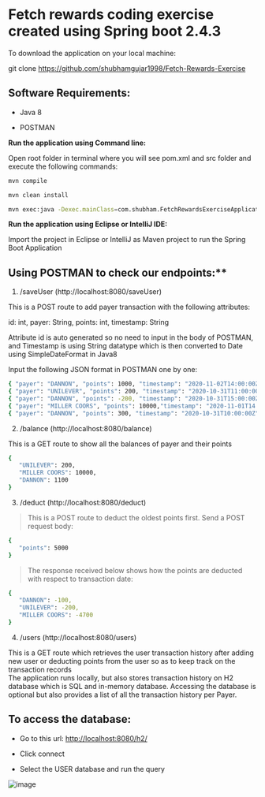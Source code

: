 # Fetch rewards coding exercise created using Spring boot 2.4.3

To download the application on your local machine:

git clone https://github.com/shubhamgujar1998/Fetch-Rewards-Exercise

## Software Requirements:

-   Java 8

-   POSTMAN

**Run the application using Command line:**

Open root folder in terminal where you will see pom.xml and src folder
and execute the following commands:
```sh
mvn compile

mvn clean install

mvn exec:java -Dexec.mainClass=com.shubham.FetchRewardsExerciseApplication
```
**Run the application using Eclipse or IntelliJ IDE:**

Import the project in Eclipse or IntelliJ as Maven project to run the
Spring Boot Application

## Using POSTMAN to check our endpoints:**

1.  /saveUser (http://localhost:8080/saveUser)

   This is a POST route to add payer transaction with the following
   attributes:

   id: int, payer: String, points: int, timestamp: String

   Attribute id is auto generated so no need to input in the body of
   POSTMAN, and Timestamp is using String datatype which is then
   converted to Date using SimpleDateFormat in Java8

   Input the following JSON format in POSTMAN one by one:

```sh
{ "payer": "DANNON", "points": 1000, "timestamp": "2020-11-02T14:00:00Z" }
{ "payer": "UNILEVER", "points": 200, "timestamp": "2020-10-31T11:00:00Z" }
{ "payer": "DANNON", "points": -200, "timestamp": "2020-10-31T15:00:00Z" }
{ "payer": "MILLER COORS", "points": 10000,"timestamp": "2020-11-01T14:00:00Z"}
{ "payer": "DANNON", "points": 300, "timestamp": "2020-10-31T10:00:00Z" }
```


2.  /balance (http://localhost:8080/balance)

   This is a GET route to show all the balances of payer and their points

```sh
{ 
   "UNILEVER": 200,
   "MILLER COORS": 10000,
   "DANNON": 1100
}
```


3.  /deduct (http://localhost:8080/deduct)

>   This is a POST route to deduct the oldest points first. Send a POST request body:
```sh
{
   "points": 5000
}

```
> The response received below shows how the points are deducted with respect to transaction date:

```sh
{
   "DANNON": -100,
   "UNILEVER": -200,
   "MILLER COORS": -4700
}

```


4.  /users (http://localhost:8080/users)

This is a GET route which retrieves the user transaction history after
adding new user or deducting points from the user so as to keep track on
the transaction records
<br/>
The application runs locally, but also stores transaction history on H2
database which is SQL and in-memory database. Accessing the database is
optional but also provides a list of all the transaction history per
Payer.


## To access the database:

-   Go to this url: <http://localhost:8080/h2/>

-   Click connect

-   Select the USER database and run the query

![image](https://user-images.githubusercontent.com/43499410/109846125-7ee39900-7c13-11eb-962e-ed46bda43c6f.png)

